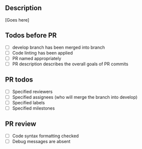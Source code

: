 
## Description

[Goes here]

## Todos before PR

- [ ] develop branch has been merged into branch
- [ ] Code linting has been applied
- [ ] PR named appropriately
- [ ] PR description describes the overall goals of PR commits

## PR todos

- [ ] Specified reviewers
- [ ] Specified assignees (who will merge the branch into develop)
- [ ] Specified labels
- [ ] Specified milestones

## PR review

- [ ] Code syntax formatting checked
- [ ] Debug messages are absent
